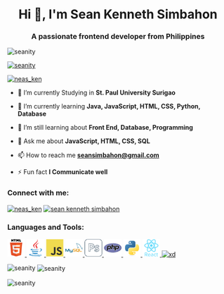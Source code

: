 <h1 align="center">Hi 👋, I'm Sean Kenneth Simbahon</h1>
<h3 align="center">A passionate frontend developer from Philippines</h3>

<p align="left"> <img src="https://komarev.com/ghpvc/?username=seanity&label=Profile%20views&color=0e75b6&style=flat" alt="seanity" /> </p>

<p align="left"> <a href="https://github.com/ryo-ma/github-profile-trophy"><img src="https://github-profile-trophy.vercel.app/?username=seanity" alt="seanity" /></a> </p>

<p align="left"> <a href="https://twitter.com/neas_ken" target="blank"><img src="https://img.shields.io/twitter/follow/neas_ken?logo=twitter&style=for-the-badge" alt="neas_ken" /></a> </p>

- 🔭 I’m currently Studying in **St. Paul University Surigao**

- 🌱 I’m currently learning **Java, JavaScript, HTML, CSS, Python, Database**

- 👯 I’m still learning about **Front End, Database, Programming**

- 💬 Ask me about **JavaScript, HTML, CSS, SQL**

- 📫 How to reach me **seansimbahon@gmail.com**

- ⚡ Fun fact **I Communicate well**

<h3 align="left">Connect with me:</h3>
<p align="left">
<a href="https://twitter.com/neas_ken" target="blank"><img align="center" src="https://raw.githubusercontent.com/rahuldkjain/github-profile-readme-generator/master/src/images/icons/Social/twitter.svg" alt="neas_ken" height="30" width="40" /></a>
<a href="https://fb.com/sean kenneth simbahon" target="blank"><img align="center" src="https://raw.githubusercontent.com/rahuldkjain/github-profile-readme-generator/master/src/images/icons/Social/facebook.svg" alt="sean kenneth simbahon" height="30" width="40" /></a>
</p>

<h3 align="left">Languages and Tools:</h3>
<p align="left"> <a href="https://www.w3.org/html/" target="_blank" rel="noreferrer"> <img src="https://raw.githubusercontent.com/devicons/devicon/master/icons/html5/html5-original-wordmark.svg" alt="html5" width="40" height="40"/> </a> <a href="https://www.java.com" target="_blank" rel="noreferrer"> <img src="https://raw.githubusercontent.com/devicons/devicon/master/icons/java/java-original.svg" alt="java" width="40" height="40"/> </a> <a href="https://developer.mozilla.org/en-US/docs/Web/JavaScript" target="_blank" rel="noreferrer"> <img src="https://raw.githubusercontent.com/devicons/devicon/master/icons/javascript/javascript-original.svg" alt="javascript" width="40" height="40"/> </a> <a href="https://www.mysql.com/" target="_blank" rel="noreferrer"> <img src="https://raw.githubusercontent.com/devicons/devicon/master/icons/mysql/mysql-original-wordmark.svg" alt="mysql" width="40" height="40"/> </a> <a href="https://www.photoshop.com/en" target="_blank" rel="noreferrer"> <img src="https://raw.githubusercontent.com/devicons/devicon/master/icons/photoshop/photoshop-line.svg" alt="photoshop" width="40" height="40"/> </a> <a href="https://www.php.net" target="_blank" rel="noreferrer"> <img src="https://raw.githubusercontent.com/devicons/devicon/master/icons/php/php-original.svg" alt="php" width="40" height="40"/> </a> <a href="https://www.python.org" target="_blank" rel="noreferrer"> <img src="https://raw.githubusercontent.com/devicons/devicon/master/icons/python/python-original.svg" alt="python" width="40" height="40"/> </a> <a href="https://reactjs.org/" target="_blank" rel="noreferrer"> <img src="https://raw.githubusercontent.com/devicons/devicon/master/icons/react/react-original-wordmark.svg" alt="react" width="40" height="40"/> </a> <a href="https://www.adobe.com/products/xd.html" target="_blank" rel="noreferrer"> <img src="https://cdn.worldvectorlogo.com/logos/adobe-xd.svg" alt="xd" width="40" height="40"/> </a> </p>

<p><img align="left" src="https://github-readme-stats.vercel.app/api/top-langs?username=seanity&show_icons=true&locale=en&layout=compact" alt="seanity" /></p>

<p>&nbsp;<img align="center" src="https://github-readme-stats.vercel.app/api?username=seanity&show_icons=true&locale=en" alt="seanity" /></p>

<p><img align="center" src="https://github-readme-streak-stats.herokuapp.com/?user=seanity&" alt="seanity" /></p>

